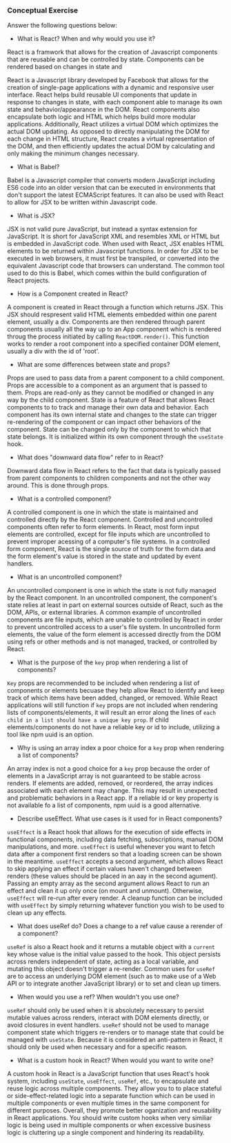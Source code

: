 ### Conceptual Exercise

Answer the following questions below:

- What is React? When and why would you use it?

React is a framwork that allows for the creation of Javascript components that are reusable and can be controlled by state. Components can be rendered based on changes in state and

React is a Javascript library developed by Facebook that allows for the creation of single-page applications with a dynamic and responsive user interface. React helps build reusable UI components that update in response to changes in state, with each component able to manage its own state and behavior/appearance in the DOM. React components also encapsulate both logic and HTML which helps build more modular applications. Additionally, React utilizes a virtual DOM which optimizes the actual DOM updating. As opposed to directly manipulating the DOM for each change in HTML structure, React creates a virtual representation of the DOM, and then efficiently updates the actual DOM by calculating and only making the minimum changes necessary.

- What is Babel?

Babel is a Javascript compiler that converts modern JavaScript including ES6 code into an older version that can be executed in environments that don't support the latest ECMAScript features. It can also be used with React to allow for JSX to be written within Javascript code.

- What is JSX?

JSX is not valid pure JavaScript, but instead a syntax extension for JavaScript. It is short for JavaScript XML and resembles XML or HTML but is embedded in JavaScript code. When used with React, JSX enables HTML elements to be returned within Javascript functions. In order for JSX to be executed in web browsers, it must first be transpiled, or converted into the equivalent Javascript code that browsers can understand. The common tool used to do this is Babel, which comes within the build configuration of React projects.

- How is a Component created in React?

A component is created in React through a function which returns JSX. This JSX should respresent valid HTML elements embedded within one parent element, usually a div. Components are then rendered through parent components usually all the way up to an App component which is rendered throug the process initiated by calling `ReactDOM.render()`. This function works to render a root component into a specified container DOM element, usually a div with the id of 'root'. 

- What are some differences between state and props?

Props are used to pass data from a parent component to a child component. Props are accessible to a component as an argument that is passed to them. Props are read-only as they cannot be modified or changed in any way by the child component. State is a feature of React that allows React components to to track and manage their own data and behavior. Each component has its own internal state and changes to the state can trigger re-rendering of the component or can impact other behaviors of the component. State can be changed only by the component to which that state belongs. It is initialized within its own component through the `useState` hook.

- What does "downward data flow" refer to in React?

Downward data flow in React refers to the fact that data is typically passed from parent components to children components and not the other way around. This is done through props. 

- What is a controlled component?

A controlled component is one in which the state is maintained and controlled directly by the React component. Controlled and uncontrolled components often refer to form elements. In React, most form input elements are controlled, except for file inputs which are uncontrolled to prevent improper acessing of a computer's file systems. In a controlled form component, React is the single source of truth for the form data and the form element's value is stored in the state and updated by event handlers.

- What is an uncontrolled component?

An uncontrolled component is one in which the state is not fully managed by the React component. In an uncontrolled component, the component's state relies at least in part on external sources outside of React, such as the DOM, APIs, or external libraries. A common example of uncontrolled components are file inputs, which are unable to controlled by React in order to prevent uncontrolled access to a user's file system. In uncontrolled form elements, the value of the form element is accessed directly from the DOM using refs or other methods and is not managed, tracked, or controlled by React. 

- What is the purpose of the `key` prop when rendering a list of components?

`Key` props are recommended to be included when rendering a list of components or elements becuase they help allow React to identify and keep track of which items have been added, changed, or removed. While React applications will still function if `key` props are not included when rendering lists of components/elements, it will result an error along the lines of `each child in a list should have a unique key prop`. If child elements/components do not have a reliable key or id to include, utilizing a tool like npm uuid is an option.

- Why is using an array index a poor choice for a `key` prop when rendering a list of components?

An array index is not a good choice for a `key` prop because the order of elements in a JavaScript array is not guaranteed to be stable across renders. If elements are added, removed, or reordered, the array indices associated with each element may change. This may result in unexpected and problematic behaviors in a React app. If a reliable id or key property is not available fo a list of components, npm uuid is a good alternative.

- Describe useEffect.  What use cases is it used for in React components?

`useEffect` is a React hook that allows for the execution of side effects in functional components, including data fetching, subscriptions, manual DOM manipulations, and more. `useEffect` is useful whenever you want to fetch data after a component first renders so that a loading screen can be shown in the meantime. `useEffect` accepts a second argument, which allows React to skip applying an effect if certain values haven't changed between renders (these values should be placed in an aay in the second agument). Passing an empty array as the second argument allows React to run an effect and clean it up only once (on mount and unmount). Otherwise, `useEffect` will re-run after every render. A cleanup function can be included with `useEffect` by simply returning whatever function you wish to be used to clean up any effects. 

- What does useRef do?  Does a change to a ref value cause a rerender of a component?

`useRef` is also a React hook and it returns a mutable object with a `current` key whose value is the initial value passed to the hook. This object persists across renders independent of state, acting as a local variable, and mutating this object doesn't trigger a re-render. Common uses for `useRef` are to access an underlying DOM element (such as to make use of a Web API or to integrate another JavaScript library) or to set and clean up timers.

- When would you use a ref? When wouldn't you use one?

`useRef` should only be used when it is absolutely necessary to persist mutable values across renders, interact with DOM elements directly, or avoid closures in event handlers. `useRef` should not be used to manage component state which triggers re-renders or to manage state that could be managed with `useState`. Because it is considered an anti-pattern in React, it should only be used when necessary and for a specific reason.


- What is a custom hook in React? When would you want to write one?

A custom hook in React is a JavaScript function that uses React's hook system, including `useState`, `useEffect`, `useRef`, etc., to encapsulate and reuse logic across multiple components. They allow you to to place stateful or side-effect-related logic into a separate function which can be used in multiple components or even multiple times in the same component for different purposes. Overall, they promote better oganization and reusability in React applications. You should write custom hooks when very similiar logic is being used in multiple components or when excessive business logic is cluttering up a single component and hindering its readability.